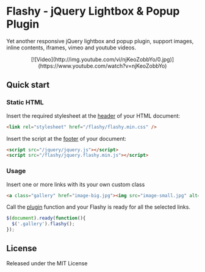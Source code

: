 # Flashy - jQuery Lightbox & Popup Plugin

Yet another responsive jQuery lightbox and popup plugin, support images, inline contents, iframes, vimeo and youtube videos. 

<p align="center">
[![Video](http://img.youtube.com/vi/njKeoZobbYo/0.jpg)](https://www.youtube.com/watch?v=njKeoZobbYo)
</p>

## Quick start

### Static HTML

Insert the required stylesheet at the [header](https://developer.yahoo.com/performance/rules.html#css_top) of your HTML document:

```html
<link rel="stylesheet" href="/flashy/flashy.min.css" />
```

Insert the script at the [footer](https://developer.yahoo.com/performance/rules.html#js_bottom) of your document:

```html
<script src="/jquery/jquery.js"></script>
<script src="/flashy/jquery.flashy.min.js"></script>
```

### Usage

Insert one or more links with its your own custom class

```html
<a class="gallery" href="image-big.jpg"><img src="image-small.jpg" alt="image alt"/></a>
```

Call the [plugin](https://learn.jquery.com/plugins/) function and your Flashy is ready for all the selected links.

```javascript
$(document).ready(function(){
  $('.gallery').flashy(); 
});
```

## License

Released under the MIT License

